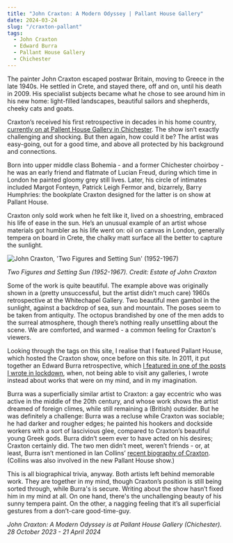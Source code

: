 ```yaml
---
title: "John Craxton: A Modern Odyssey | Pallant House Gallery"
date: 2024-03-24
slug: "/craxton-pallant"
tags:
  - John Craxton
  - Edward Burra
  - Pallant House Gallery
  - Chichester
---
```


The painter John Craxton escaped postwar Britain, moving to Greece in the late 1940s. He settled in Crete, and stayed there, off and on, until his death in 2009. His specialist subjects became what he chose to see around him in his new home: light-filled landscapes, beautiful sailors and shepherds, cheeky cats and goats.

Craxton’s received his first retrospective in decades in his home country, [currently on at Pallent House Gallery in Chichester](https://pallant.org.uk/whats-on/john-craxton-a-modern-odyssey/). The show isn’t exactly challenging and shocking. But then again, how could it be? The artist was easy-going, out for a good time, and above all protected by his background and connections.

Born into upper middle class Bohemia - and a former Chichester choirboy - he was an early friend and flatmate of Lucian Freud, during which time in London he painted gloomy grey still lives. Later, his circle of intimates included Margot Fonteyn, Patrick Leigh Fermor and, bizarrely, Barry Humphries: the bookplate Craxton designed for the latter is on show at Pallant House.

Craxton only sold work when he felt like it, lived on a shoestring, embraced his life of ease in the sun. He’s an unusual example of an artist whose materials got humbler as his life went on: oil on canvas in London, generally tempera on board in Crete, the chalky matt surface all the better to capture the sunlight.

![John Craxton, 'Two Figures and Setting Sun' (1952-1967)](/craxton-pallant-1.png)

_Two Figures and Setting Sun (1952-1967). Credit: Estate of John Craxton_

Some of the work is quite beautiful. The example above was originally shown in a (pretty unsuccessful, but the artist didn’t much care) 1960s retrospective at the Whitechapel Gallery. Two beautiful men gambol in the sunlight, against a backdrop of sea, sun and mountain. The poses seem to be taken from antiquity. The octopus brandished by one of the men adds to the surreal atmosphere, though there’s nothing really unsettling about the scene. We are comforted, and warmed - a common feeling for Craxton's viewers.

Looking through the tags on this site, I realise that I featured Pallant House, which hosted the Craxton show, once before on this site. In 2011, it put together an Edward Burra retrospective, which [I featured in one of the posts I wrote in lockdown](https://artangled.com/posts/burra-pallant/), when, not being able to visit any galleries, I wrote instead about works that were on my mind, and in my imagination.

Burra was a superficially similar artist to Craxton: a gay eccentric who was active in the middle of the 20th century, and whose work shows the artist dreamed of foreign climes, while still remaining a (British) outsider. But he was definitely a challenge: Burra was a recluse while Craxton was sociable; he had darker and rougher edges; he painted his hookers and dockside workers with a sort of lascivious glee, compared to Craxton’s beautiful young Greek gods. Burra didn’t seem ever to have acted on his desires; Craxton certainly did. The two men didn’t meet, weren’t friends - or, at least, Burra isn’t mentioned in Ian Collins’ [recent biography of Craxton](https://www.johncraxton.org/publication/john-craxton-a-life-of-gifts-by-ian-collins/). (Collins was also involved in the new Pallant House show.)

This is all biographical trivia, anyway. Both artists left behind memorable work. They are together in my mind, though Craxton’s position is still being sorted through, while Burra's is secure. Writing about the show hasn’t fixed him in my mind at all. On one hand, there's the unchallenging beauty of his sunny tempera paint. On the other, a nagging feeling that it’s all superficial gestures from a don’t-care good-time-guy.

_John Craxton: A Modern Odyssey is at Pallant House Gallery (Chichester). 28 October 2023 - 21 April 2024_
